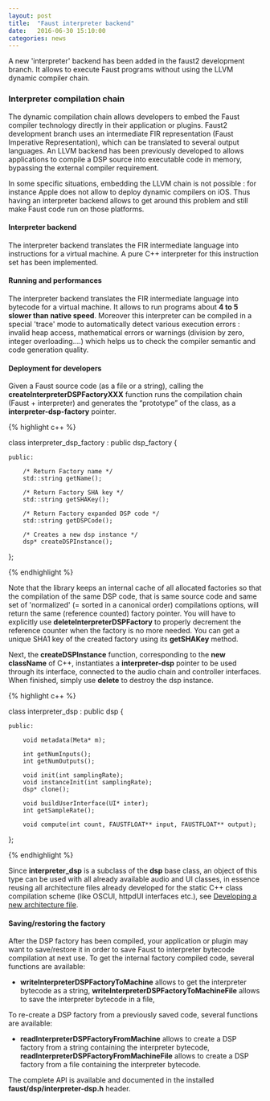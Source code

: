 ```yaml
---
layout: post
title:  "Faust interpreter backend"
date:   2016-06-30 15:10:00
categories: news
---
```


A new 'interpreter' backend has been added in the faust2 development branch. It allows to execute Faust programs without using the LLVM dynamic compiler chain.

### Interpreter compilation chain ###

The dynamic compilation chain allows developers to embed the Faust compiler technology directly in their application or plugins. Faust2 development branch uses an intermediate FIR representation (Faust Imperative Representation), which can be translated to several output languages. An LLVM backend has been previously developed to allows applications to compile a DSP source into executable code in memory, bypassing the external compiler requirement. 


In some specific situations, embedding the LLVM chain is not possible : for instance Apple does not allow to deploy dynamic compilers on iOS. Thus having an interpreter
backend allows to get around this problem and still make Faust code run on those platforms. 

#### Interpreter backend ####

The interpreter backend translates the FIR intermediate language into instructions for a virtual machine. A pure C++ interpreter for this instruction set has been
implemented. 

#### Running and performances ####

The interpreter backend translates the FIR intermediate language into bytecode for a virtual machine. It allows to run programs about **4 to 5 slower than native speed**. Moreover this interpreter can be compiled in a special 'trace' mode to automatically detect various execution errors : invalid heap access, mathematical errors or warnings (division by zero, integer overloading....) which helps us to check the compiler semantic and code generation quality.

#### Deployment for developers ####

Given a Faust source code (as a file or a string), calling the **createInterpreterDSPFactoryXXX** function runs the compilation chain (Faust + interpreter) and generates the “prototype” of the class, as a **interpreter-dsp-factory** pointer.

{% highlight c++ %}

class interpreter_dsp_factory : public dsp_factory {

    public: 

        /* Return Factory name */
        std::string getName();

        /* Return Factory SHA key */
        std::string getSHAKey();

        /* Return Factory expanded DSP code */
        std::string getDSPCode();

        /* Creates a new dsp instance */
        dsp* createDSPInstance();
};

{% endhighlight %}

Note that the library keeps an internal cache of all allocated factories so that the compilation of the same DSP code, that is same source code and same set of 'normalized' (= sorted in a canonical order) compilations options, will return the same (reference counted) factory pointer. You will have to explicitly use **deleteInterpreterDSPFactory** to properly decrement the reference counter when the factory is no more needed. You can get a unique SHA1 key of the created factory using its **getSHAKey** method. 

Next, the **createDSPInstance** function, corresponding to the **new className** of C++, instantiates a **interpreter-dsp** pointer to be used through its interface, connected to the audio chain and controller interfaces. When finished, simply use **delete** to destroy the dsp instance.


{% highlight c++ %}

class interpreter_dsp : public dsp {

    public:

        void metadata(Meta* m);

        int getNumInputs();
        int getNumOutputs();

        void init(int samplingRate);
        void instanceInit(int samplingRate);
        dsp* clone();

        void buildUserInterface(UI* inter);
        int getSampleRate();

        void compute(int count, FAUSTFLOAT** input, FAUSTFLOAT** output);

};

{% endhighlight %}

Since **interpreter_dsp** is a subclass of the **dsp** base class, an object of this type can be used with all already available audio and UI classes, in essence reusing all architecture files already developed for the static C++ class compilation scheme (like OSCUI, httpdUI interfaces etc.), see [Developing a new architecture file](http://faust.grame.fr/news/2016/01/11/developing-architecture.html).

#### Saving/restoring the factory ####

After the DSP factory has been compiled, your application or plugin may want to save/restore it in order to save Faust to interpreter bytecode compilation at next use. To get the internal factory compiled code, several functions are available:

- **writeInterpreterDSPFactoryToMachine** allows to get the interpreter bytecode as a string, **writeInterpreterDSPFactoryToMachineFile** allows to save the interpreter bytecode in a file,

To re-create a DSP factory from a previously saved code, several functions are available:

- **readInterpreterDSPFactoryFromMachine** allows to create a DSP factory from a string containing the interpreter bytecode, **readInterpreterDSPFactoryFromMachineFile** allows to create a DSP factory from a file containing the interpreter bytecode.

The complete API is available and documented in the installed **faust/dsp/interpreter-dsp.h** header.
